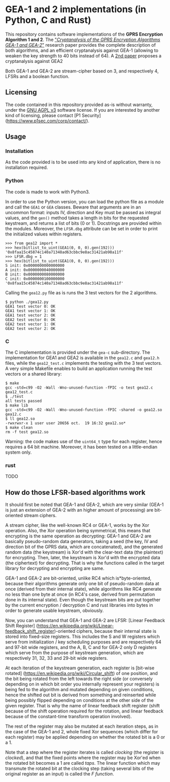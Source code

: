 # GEA-1 and 2 implementations (in Python, C and Rust)

This repository contains software implementations of the **GPRS Encryption 
Algorithm 1 and 2**. The ["*Cryptanalysis of the GPRS Encryption Algorithms GEA-1
and GEA-2*"](https://eprint.iacr.org/2021/819.pdf) research paper provides the
complete description of both algorithms, and an efficient cryptanalysis against 
GEA-1 (allowing to weaken the key strength to 40 bits instead of 64).
A [2nd paper]() proposes a cryptanalysis against GEA2

Both GEA-1 and GEA-2 are stream-cipher based on 3, and respectively 4, LFSRs and a boolean
function.


## Licensing

The code contained in this repository provided as-is without warranty, under the
[GNU AGPL v3](https://www.gnu.org/licenses/agpl-3.0.txt) software license.
If you are interested by another kind of licensing, please contact [P1 Security]
(https://www.p1sec.com/corp/contact/).


## Usage

### Installation

As the code provided is to be used into any kind of application, there is no installation required.


### Python

The code is made to work with Python3.

In order to use the Python version, you can load the python file as a module and call
the `GEA1` or `GEA` classes. Beware that arguments are in an uncommon format: inputs IV, 
direction and Key must be passed as integral values, and the `gen()` method takes a length
in bits for the requested keystream, and returns a list of bits (0 or 1). Docstrings are 
provided within the modules.
Moreover, the `LFSR.dbg` attribute can be set in order to print the initialized values
within registers.

```
>>> from gea12 import *
>>> hex(bitlist_to_uint(GEA1(0, 0, 0).gen(192)))
'0x8faa15c45874c140a71348ad63cbbc9e8ac31421ab98a11f'
>>> LFSR.dbg = 1
>>> hex(bitlist_to_uint(GEA1(0, 0, 0).gen(192)))
S init: 0x0000000000000000
A init: 0x0000000040000000
B init: 0x0000000080000000
C init: 0x0000000100000000
'0x8faa15c45874c140a71348ad63cbbc9e8ac31421ab98a11f'
```


Calling the `gea12.py` file as is runs the 3 test vectors for the 2 algorithms.
```
$ python ./gea12.py 
GEA1 test vector 0: OK
GEA1 test vector 1: OK
GEA1 test vector 2: OK
GEA2 test vector 0: OK
GEA2 test vector 1: OK
GEA2 test vector 2: OK
```


### C

The C implementation is provided under the `gea-c` sub-directory.
The implementation for GEA1 and GEA2 is available in the `gea12.c` and `gea12.h` files,
while the `gea12_test.c` implements the testing with the 3 test vectors. A very simple 
Makefile enables to build an application running the test vectors or a shared library:

```
$ make
gcc -std=c99 -O2 -Wall -Wno-unused-function -fPIC -o test gea12.c gea12_test.c 
$ ./test
all tests passed
$ make lib
gcc -std=c99 -O2 -Wall -Wno-unused-function -fPIC -shared -o gea12.so gea12.c 
$ ll gea12.so
-rwxrwxr-x 1 user user 20656 oct.  19 16:32 gea12.so*
$ make clean
rm -f test gea12.so
```

Warning: the code makes use of the `uint64_t` type for each register, hence requires
a 64 bit machine. Moreover, it has been tested on a little-endian system only.


### rust

TODO


## How do those LFSR-based algorithms work

It should first be noted that GEA-1 and GEA-2, which are very similar (GEA-1 is just 
an extension of GEA-2 with an higher amount of processing) are bit-oriented stream ciphers.

A stream cipher, like the well-known RC4 or GEA-1, works by the Xor operation. 
Also, the Xor operation being symmetrical, this means that encrypting is the same 
operation as decrypting: GEA-1 and GEA-2 are basically pseudo-random data generators, 
taking a seed (the key, IV and direction bit of the GPRS data, which are concatenated), 
and the generated random data (the keystream) is Xor'd with the clear-text data (the plaintext) 
for encrypting. Then, later, the keystream is Xor'd with the encrypted data (the ciphertext) 
for decrypting. That is why the functions called in the target library for decrypting 
and encrypting are same.

GEA-1 and GEA-2 are bit-oriented, unlike RC4 which is*byte-oriented, because their 
algorithms generate only one bit of pseudo-random data at once (derived from their internal state), 
while algorithms like RC4 generate no less than one byte at once (in RC4's case, derived 
from permutation done in its internal state). Even though the keystream bits are put 
together by the current encryption / decryption C and rust libraries into bytes in order to 
generate usable keystream, obviously.

Now, you can understand that GEA-1 and GEA-2 are LFSR: [Linear Feedback Shift Register]
(https://en.wikipedia.org/wiki/Linear-feedback_shift_register)-oriented ciphers, 
because their internal state is stored into fixed-size registers. This includes the S and W 
registers which serve from initialization / key scheduling purposes and are respectively 
64 and 97-bit wide registers, and the A, B, C and for GEA-2 only D registers which serve 
from the purpose of keystream generation, which are respectively 31, 32, 33 and 29-bit wide 
registers.

At each iteration of the keystream generation, each register is [bit-wise rotated]
(https://en.wikipedia.org/wiki/Circular_shift) of one position, and the bit being rotated from 
the left towards the right side (or conversely depending on in which bit order you internally 
represent your registers) is being fed to the algorithm and mutated depending on given conditions, 
hence the shifted out bit is derived from something and reinserted while being possibly 
flipped depending on conditions at the other side of the given register. That is why 
the name of linear feedback shift register (shift because of the shift operation required 
for the rotation, and linear feedback because of the constant-time transform operation involved).

The rest of the register may also be mutated at each iteration steps, as in the case of the GEA-1 and 2, 
whole fixed Xor sequences (which differ for each register) may be applied depending on whether 
the rotated bit is a 0 or a 1.

Note that a step where the register iterates is called *clocking* (the register is *clocked*), 
and that the fixed points where the register may be Xor'ed when the rotated bit becomes a 1 are called *taps*.
The linear function which may transmute the rotated bit at the clocking step (taking several bits 
of the original register as an input) is called the *F function*.

